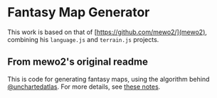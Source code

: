 # Fantasy Map Generator

This work is based on that of [https://github.com/mewo2/](mewo2), combining his `language.js` and `terrain.js` projects.

## From mewo2's original readme

This is code for generating fantasy maps, using the algorithm behind [@unchartedatlas][uncharted]. For more details, see [these notes][notes].

[uncharted]: https://twitter.com/unchartedatlas
[notes]: http://mewo2.com/notes/terrain/
